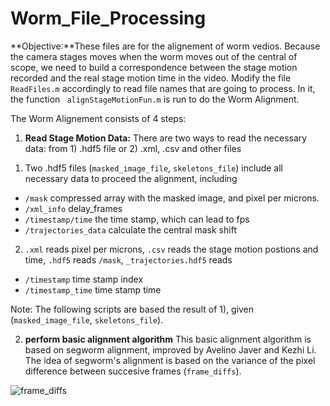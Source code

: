 # Worm_File_Processing 

**Objective:**These files are for the alignement of worm vedios. Because the camera stages moves when the worm moves out of the central of scope, we need to build a correspondence between the stage motion recorded and the real stage motion time in the video. Modify the file `ReadFiles.m` accordingly to read file names that are going to process.  In it, the function ` alignStageMotionFun.m` is run to do the Worm Alignment.

The Worm Alignement consists of 4 steps:

1. **Read Stage Motion Data:** There are two ways to read the necessary data: from 1) .hdf5 file or 2) .xml, .csv and other files 

  1) Two .hdf5 files (`masked_image_file`, `skeletons_file`) include all necessary data to proceed the alignment, including
  - `/mask` compressed array with the masked image, and pixel per microns.
  - `/xml_info` delay_frames
  - `/timestamp/time` the time stamp, which can lead to fps
  - `/trajectories_data` calculate the central mask shift
  
  2) `.xml` reads pixel per microns, `.csv` reads the stage motion postions and time, `.hdf5` reads `/mask`, `_trajectories.hdf5` reads
  - `/timestamp`  time stamp index
  - `/timestamp_time`  time stamp time

  Note: The following scripts are based the result of 1), given (`masked_image_file`, `skeletons_file`).

2. **perform basic alignment algorithm** This basic alignment algorithm is based on segworm alignment, improved by Avelino Javer and Kezhi Li. The idea of segworm's alignment is based on the variance of the pixel difference between succesive frames (`frame_diffs`).  

 ![frame_diffs](Worm_File_Processing/ToAvelino/stage_correction_segworm/frame_diffs_github1.png)




